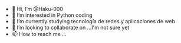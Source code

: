 - 👋 Hi, I’m @Haku-000
- 👀 I’m interested in Python coding
- 🌱 I’m currently studying tecnología de redes y aplicaciones de web 
- 💞️ I’m looking to collaborate on ...I'm not sure yet
- 📫 How to reach me ...

<!---
Haku-000/Haku-000 is a ✨ special ✨ repository because its `README.md` (this file) appears on your GitHub profile.
You can click the Preview link to take a look at your changes.
--->
